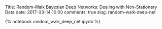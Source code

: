Title: Random-Walk Bayesian Deep Networks: Dealing with Non-Stationary Data
date: 2017-03-14 10:00
comments: true
slug: random-walk-deep-net

{% notebook random_walk_deep_net.ipynb %}
